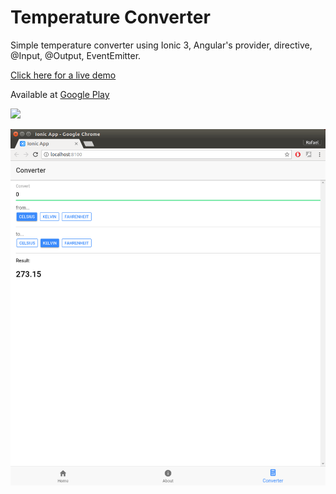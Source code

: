 # Temperature Converter

Simple temperature converter using Ionic 3, Angular's provider, directive, @Input, @Output, EventEmitter.

<a href="https://timbo-rafa.github.io/ionic-temperature-converter">Click here for a live demo</a>

Available at <a href="https://play.google.com/store/apps/details?id=com.rafaeltimbo.temperatureconverter">Google Play</a>

[<img src="https://play.google.com/intl/en_us/badges/images/generic/en_badge_web_generic.png" height="90px" />](https://play.google.com/store/apps/details?id=com.rafaeltimbo.temperatureconverter)

![Temperature Converter](https://raw.githubusercontent.com/timbo-rafa/ionic-temperature-converter/master/screenshots/temperature-converter.png)
